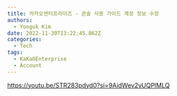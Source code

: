 ```yaml
---
title: 카카오엔터프라이즈 - 콘솔 사용 가이드 계정 정보 수정
authors:
  - Yonguk Kim
date: 2022-11-30T13:22:45.862Z
categories:
  - Tech
tags:
  - KaKaOEnterprise
  - Account
---
```


https://youtu.be/STR283pdyd0?si=9AidWev2vUQPlMLQ